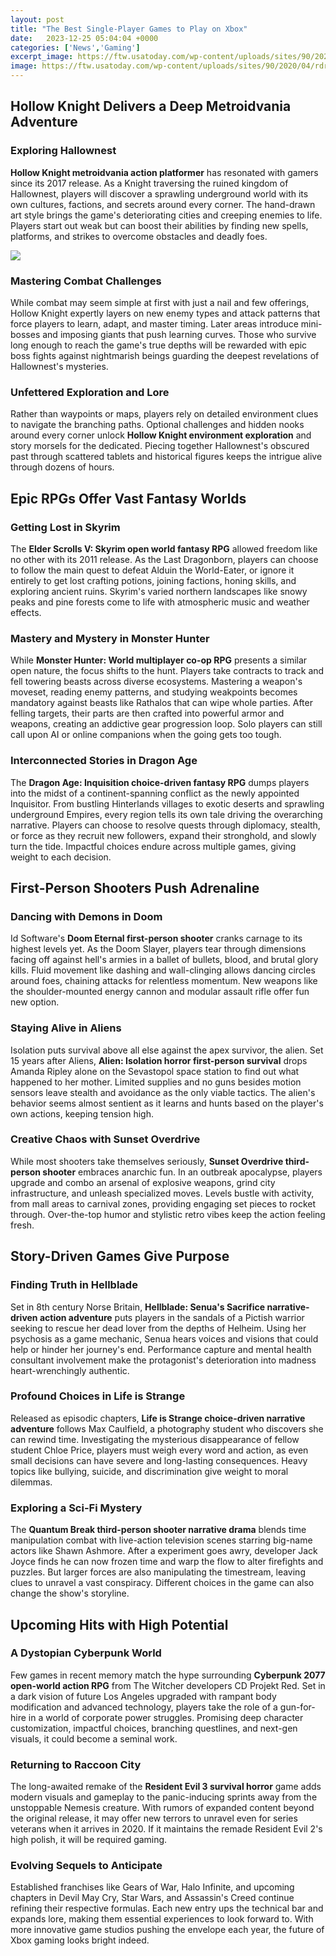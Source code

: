 ```yaml
---
layout: post
title: "The Best Single-Player Games to Play on Xbox"
date:   2023-12-25 05:04:04 +0000
categories: ['News','Gaming']
excerpt_image: https://ftw.usatoday.com/wp-content/uploads/sites/90/2020/04/rdr2.png?resize=640
image: https://ftw.usatoday.com/wp-content/uploads/sites/90/2020/04/rdr2.png?resize=640
---
```


## **Hollow Knight Delivers a Deep Metroidvania Adventure**
### Exploring Hallownest 
**Hollow Knight metroidvania action platformer** has resonated with gamers since its 2017 release. As a Knight traversing the ruined kingdom of Hallownest, players will discover a sprawling underground world with its own cultures, factions, and secrets around every corner. The hand-drawn art style brings the game's deteriorating cities and creeping enemies to life. Players start out weak but can boost their abilities by finding new spells, platforms, and strikes to overcome obstacles and deadly foes. 

![](https://static0.srcdn.com/wordpress/wp-content/uploads/2020/06/MMORPG-Games.jpg)
### Mastering Combat Challenges
While combat may seem simple at first with just a nail and few offerings, Hollow Knight expertly layers on new enemy types and attack patterns that force players to learn, adapt, and master timing. Later areas introduce mini-bosses and imposing giants that push learning curves. Those who survive long enough to reach the game's true depths will be rewarded with epic boss fights against nightmarish beings guarding the deepest revelations of Hallownest's mysteries. 
### Unfettered Exploration and Lore
Rather than waypoints or maps, players rely on detailed environment clues to navigate the branching paths. Optional challenges and hidden nooks around every corner unlock **Hollow Knight environment exploration** and story morsels for the dedicated. Piecing together Hallownest's obscured past through scattered tablets and historical figures keeps the intrigue alive through dozens of hours.
## **Epic RPGs Offer Vast Fantasy Worlds**
### Getting Lost in Skyrim
The **Elder Scrolls V: Skyrim open world fantasy RPG** allowed freedom like no other with its 2011 release. As the Last Dragonborn, players can choose to follow the main quest to defeat Alduin the World-Eater, or ignore it entirely to get lost crafting potions, joining factions, honing skills, and exploring ancient ruins. Skyrim's varied northern landscapes like snowy peaks and pine forests come to life with atmospheric music and weather effects. 
### Mastery and Mystery in Monster Hunter 
While **Monster Hunter: World multiplayer co-op RPG** presents a similar open nature, the focus shifts to the hunt. Players take contracts to track and fell towering beasts across diverse ecosystems. Mastering a weapon's moveset, reading enemy patterns, and studying weakpoints becomes mandatory against beasts like Rathalos that can wipe whole parties. After felling targets, their parts are then crafted into powerful armor and weapons, creating an addictive gear progression loop. Solo players can still call upon AI or online companions when the going gets too tough.
### Interconnected Stories in Dragon Age
The **Dragon Age: Inquisition choice-driven fantasy RPG** dumps players into the midst of a continent-spanning conflict as the newly appointed Inquisitor. From bustling Hinterlands villages to exotic deserts and sprawling underground Empires, every region tells its own tale driving the overarching narrative. Players can choose to resolve quests through diplomacy, stealth, or force as they recruit new followers, expand their stronghold, and slowly turn the tide. Impactful choices endure across multiple games, giving weight to each decision.
## **First-Person Shooters Push Adrenaline** 
### Dancing with Demons in Doom 
Id Software's **Doom Eternal first-person shooter** cranks carnage to its highest levels yet. As the Doom Slayer, players tear through dimensions facing off against hell's armies in a ballet of bullets, blood, and brutal glory kills. Fluid movement like dashing and wall-clinging allows dancing circles around foes, chaining attacks for relentless momentum. New weapons like the shoulder-mounted energy cannon and modular assault rifle offer fun new option. 
### Staying Alive in Aliens 
Isolation puts survival above all else against the apex survivor, the alien. Set 15 years after Aliens, **Alien: Isolation horror first-person survival** drops Amanda Ripley alone on the Sevastopol space station to find out what happened to her mother. Limited supplies and no guns besides motion sensors leave stealth and avoidance as the only viable tactics. The alien's behavior seems almost sentient as it learns and hunts based on the player's own actions, keeping tension high.
### Creative Chaos with Sunset Overdrive 
While most shooters take themselves seriously, **Sunset Overdrive third-person shooter** embraces anarchic fun. In an outbreak apocalypse, players upgrade and combo an arsenal of explosive weapons, grind city infrastructure, and unleash specialized moves. Levels bustle with activity, from mall areas to carnival zones, providing engaging set pieces to rocket through. Over-the-top humor and stylistic retro vibes keep the action feeling fresh.
## **Story-Driven Games Give Purpose**
### Finding Truth in Hellblade 
Set in 8th century Norse Britain, **Hellblade: Senua's Sacrifice narrative-driven action adventure** puts players in the sandals of a Pictish warrior seeking to rescue her dead lover from the depths of Helheim. Using her psychosis as a game mechanic, Senua hears voices and visions that could help or hinder her journey's end. Performance capture and mental health consultant involvement make the protagonist's deterioration into madness heart-wrenchingly authentic. 
### Profound Choices in Life is Strange 
Released as episodic chapters, **Life is Strange choice-driven narrative adventure** follows Max Caulfield, a photography student who discovers she can rewind time. Investigating the mysterious disappearance of fellow student Chloe Price, players must weigh every word and action, as even small decisions can have severe and long-lasting consequences. Heavy topics like bullying, suicide, and discrimination give weight to moral dilemmas.
### Exploring a Sci-Fi Mystery 
The **Quantum Break third-person shooter narrative drama** blends time manipulation combat with live-action television scenes starring big-name actors like Shawn Ashmore. After a experiment goes awry, developer Jack Joyce finds he can now frozen time and warp the flow to alter firefights and puzzles. But larger forces are also manipulating the timestream, leaving clues to unravel a vast conspiracy. Different choices in the game can also change the show's storyline.
## **Upcoming Hits with High Potential** 
### A Dystopian Cyberpunk World 
Few games in recent memory match the hype surrounding **Cyberpunk 2077 open-world action RPG** from The Witcher developers CD Projekt Red. Set in a dark vision of future Los Angeles upgraded with rampant body modification and advanced technology, players take the role of a gun-for-hire in a world of corporate power struggles. Promising deep character customization, impactful choices, branching questlines, and next-gen visuals, it could become a seminal work. 
### Returning to Raccoon City 
The long-awaited remake of the **Resident Evil 3 survival horror** game adds modern visuals and gameplay to the panic-inducing sprints away from the unstoppable Nemesis creature. With rumors of expanded content beyond the original release, it may offer new terrors to unravel even for series veterans when it arrives in 2020. If it maintains the remade Resident Evil 2's high polish, it will be required gaming.
### Evolving Sequels to Anticipate
Established franchises like Gears of War, Halo Infinite, and upcoming chapters in Devil May Cry, Star Wars, and Assassin's Creed continue refining their respective formulas. Each new entry ups the technical bar and expands lore, making them essential experiences to look forward to. With more innovative game studios pushing the envelope each year, the future of Xbox gaming looks bright indeed.